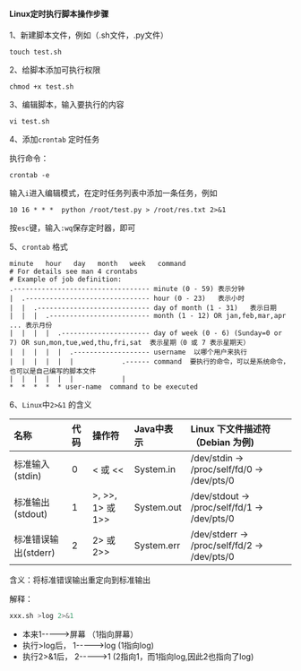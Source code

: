 #### Linux定时执行脚本操作步骤

1、新建脚本文件，例如（.sh文件，.py文件）

```shell
touch test.sh
```

2、给脚本添加可执行权限

```shell
chmod +x test.sh
```

3、编辑脚本，输入要执行的内容

```shell
vi test.sh
```

4、添加`crontab` 定时任务

执行命令：

```shell
crontab -e
```

输入`i`进入编辑模式，在定时任务列表中添加一条任务，例如

```shell
10 16 * * *  python /root/test.py > /root/res.txt 2>&1
```

按`esc`键，输入`:wq`保存定时器，即可

5、`crontab`  格式

```shell
minute   hour   day   month   week   command
# For details see man 4 crontabs
# Example of job definition:
.---------------------------------- minute (0 - 59) 表示分钟
|  .------------------------------- hour (0 - 23)   表示小时
|  |  .---------------------------- day of month (1 - 31)   表示日期
|  |  |  .------------------------- month (1 - 12) OR jan,feb,mar,apr ... 表示月份
|  |  |  |  .---------------------- day of week (0 - 6) (Sunday=0 or 7) OR sun,mon,tue,wed,thu,fri,sat  表示星期（0 或 7 表示星期天）
|  |  |  |  |  .------------------- username  以哪个用户来执行 
|  |  |  |  |  |            .------ command  要执行的命令，可以是系统命令，也可以是自己编写的脚本文件
|  |  |  |  |  |            |
*  *  *  *  * user-name  command to be executed
```

6、`Linux`中`2>&1` 的含义

| 名称                 | 代码 | 操作符           | Java中表示 | Linux 下文件描述符（Debian 为例)             |
| :------------------- | :--- | :--------------- | :--------- | :------------------------------------------- |
| 标准输入(stdin)      | 0    | < 或 <<          | System.in  | /dev/stdin -> /proc/self/fd/0 -> /dev/pts/0  |
| 标准输出(stdout)     | 1    | >, >>, 1> 或 1>> | System.out | /dev/stdout -> /proc/self/fd/1 -> /dev/pts/0 |
| 标准错误输出(stderr) | 2    | 2> 或 2>>        | System.err | /dev/stderr -> /proc/self/fd/2 -> /dev/pts/0 |

含义：将标准错误输出重定向到标准输出

解释：

```bash
xxx.sh >log 2>&1 
```

- 本来1----->屏幕 （1指向屏幕）
- 执行>log后， 1----->log (1指向log)
- 执行2>&1后， 2----->1 (2指向1，而1指向log,因此2也指向了log)